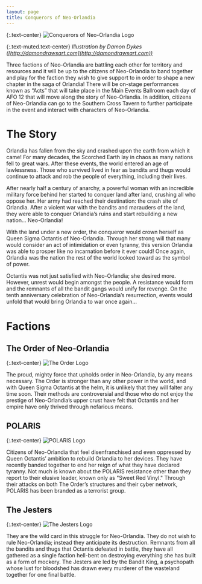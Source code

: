 ```yaml
---
layout: page
title: Conquerors of Neo-Orlandia
---
```


{:.text-center}
![Conquerors of Neo-Orlandia Logo][neo-logo]

{:.text-muted.text-center}
*Illustration by Damon Dykes ([http://damondrawsart.com](http://damondrawsart.com))*

Three factions of Neo-Orlandia are battling each other for territory and resources and it will be up to the citizens of Neo-Orlandia to band together and play for the faction they wish to give support to in order to shape a new chapter in the saga of Orlandia!
There will be on-stage performances known as “Acts” that will take place in the Main Events Ballroom each day of AFO 12 that will move along the story of Neo-Orlandia. In addition, citizens of Neo-Orlandia can go to the Southern Cross Tavern to further participate in the event and interact with characters of Neo-Orlandia.

# The Story

Orlandia has fallen from the sky and crashed upon the earth from which it came! For many decades, the Scorched Earth lay in chaos as many nations fell to great wars. After these events, the world entered an age of lawlessness. Those who survived lived in fear as bandits and thugs would continue to attack and rob the people of everything, including their lives.

After nearly half a century of anarchy, a powerful woman with an incredible military force behind her started to conquer land after land, crushing all who oppose her. Her army had reached their destination: the crash site of Orlandia. After a violent war with the bandits and marauders of the land, they were able to conquer Orlandia’s ruins and start rebuilding a new nation… Neo-Orlandia!

With the land under a new order, the conqueror would crown herself as Queen Sigma Octantis of Neo-Orlandia. Through her strong will that many would consider an act of intimidation or even tyranny, this version Orlandia was able to prosper like no incarnation before it ever could! Once again, Orlandia was the nation the rest of the world looked toward as the symbol of power.

Octantis was not just satisfied with Neo-Orlandia; she desired more. However, unrest would begin amongst the people. A resistance would form and the remnants of all the bandit gangs would unify for revenge. On the tenth anniversary celebration of Neo-Orlandia’s resurrection, events would unfold that would bring Orlandia to war once again…

# Factions

## The Order of Neo-Orlandia 

{:.text-center}
![The Order Logo][order]

The proud, mighty force that upholds order in Neo-Orlandia, by any means necessary. The Order is stronger than any other power in the world, and with Queen Sigma Octantis at the helm, it is unlikely that they will falter any time soon. Their methods are controversial and those who do not enjoy the prestige of Neo-Orlandia’s upper crust have felt that Octantis and her empire have only thrived through nefarious means.

## POLARIS 

{:.text-center}
![POLARIS Logo][polaris]

Citizens of Neo-Orlandia that feel disenfranchised and even oppressed by Queen Octantis’ ambition to rebuild Orlandia to her devices. They have recently banded together to end her reign of what they have declared tyranny. Not much is known about the POLARIS resistance other than they report to their elusive leader, known only as "Sweet Red Vinyl." Through their attacks on both The Order’s structures and their cyber network, POLARIS has been branded as a terrorist group.

## The Jesters 

{:.text-center}
![The Jesters Logo][jesters]

They are the wild card in this struggle for Neo-Orlandia. They do not wish to rule Neo-Orlandia; instead they anticipate its destruction. Remnants from all the bandits and thugs that Octantis defeated in battle, they have all gathered as a single faction hell-bent on destroying everything she has built as a form of mockery. The Jesters are led by the Bandit King, a psychopath whose lust for bloodshed has drawn every murderer of the wasteland together for one final battle.


[neo-logo]: http://statics.orlandia.talesoforlandia.com/past-orlandias/neo/neo-logo.png
[order]: http://statics.orlandia.talesoforlandia.com/past-orlandias/neo/order.png
[polaris]: http://statics.orlandia.talesoforlandia.com/past-orlandias/neo/polaris.png
[jesters]: http://statics.orlandia.talesoforlandia.com/past-orlandias/neo/jesters.png
